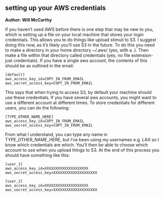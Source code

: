 
## setting up your AWS credentials
**Author: Will McCarthy**

If you haven’t used AWS before there is one step that may be new to you, which is setting up a file on your local machine that stores your login credentials. This allows you to do things like upload stimuli to S3. I suggest doing this now, as it’s likely you’ll use S3 in the future.
To do this you need to make a directory in your home directory ~/.aws/  (yes, with a .). Then make a file within that directory called credentials (yes, no file extension- just credentials). If you have a single aws account, the contents of this should be as outlined in the email:
```
[default]
aws_access_key_id=COPY_IN_FROM_EMAIL
aws_secret_access_key=COPY_IN_FROM_EMAIL
```

This says that when trying to access S3, by default your machine should use these credentials.
If you have several aws accounts, you might want to use a different account at different times. To store credentials for different users, you can do the following:
```
[TYPE_OTHER_NAME_HERE]
aws_access_key_id=COPY_IN_FROM_EMAIL
aws_secret_access_key=COPY_IN_FROM_EMAIL
```

From what I understand, you can type any name in TYPE_OTHER_NAME_HERE, but I’ve been using my usernames e.g. LAX so I know which credentials are which. You’ll then be able to choose which account to use when you upload things to S3.
At the end of this process you should have something like this:
```
[user_1]
aws_access_key_id=XXXXXXXXXXXXXXXXXXXX
aws_secret_access_key=XXXXXXXXXXXXXXXXXXXX

[user_2]
aws_access_key_id=XXXXXXXXXXXXXXXXXXXX
aws_secret_access_key=XXXXXXXXXXXXXXXXXXXX
```
